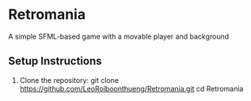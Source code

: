 # Retromania

A simple SFML-based game with a movable player and background

## Setup Instructions

1. Clone the repository:
   git clone https://github.com/LeoRojboonthueng/Retromania.git
   cd Retromania